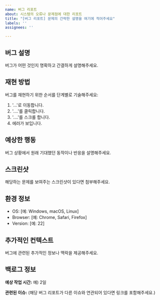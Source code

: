 ```yaml
---
name: 버그 리포트
about: 시스템의 오류나 문제점에 대한 리포트
title: "[버그 리포트] 문제의 간략한 설명을 여기에 적어주세요"
labels: ''
assignees: ''

---
```


## 버그 설명
버그가 어떤 것인지 명확하고 간결하게 설명해주세요.

## 재현 방법
버그를 재현하기 위한 순서를 단계별로 기술해주세요:
1. '...'로 이동합니다.
2. '....'를 클릭합니다.
3. '....'를 스크롤 합니다.
4. 에러가 보입니다.

## 예상한 행동
버그 상황에서 원래 기대했던 동작이나 반응을 설명해주세요.

## 스크린샷
해당하는 문제를 보여주는 스크린샷이 있다면 첨부해주세요.

## 환경 정보
- OS: [예: Windows, macOS, Linux]
- Browser: [예: Chrome, Safari, Firefox]
- Version: [예: 22]

## 추가적인 컨텍스트
버그에 관련된 추가적인 정보나 맥락을 제공해주세요.

## 백로그 정보
**예상 작업 시간:** 예) 2일

**관련된 이슈:** 
(해당 버그 리포트가 다른 이슈와 연관되어 있다면 링크를 포함해주세요.)
